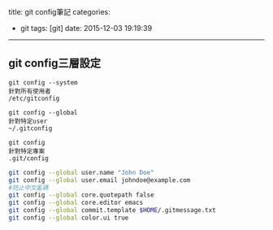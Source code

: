 title: git config筆記
categories:
  - git
tags: [git]
date: 2015-12-03 19:19:39
---

<!-- more -->
## git config三層設定
```
git config --system
針對所有使用者
/etc/gitconfig

git config --global
針對特定user
~/.gitconfig

git config
針對特定專案
.git/config
```

``` bash
git config --global user.name "John Doe"
git config --global user.email johndoe@example.com
#防止中文亂碼
git config --global core.quotepath false
git config --global core.editor emacs
git config --global commit.template $HOME/.gitmessage.txt
git config --global color.ui true
```
